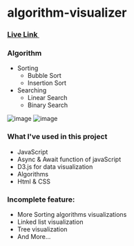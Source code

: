 # algorithm-visualizer 
### <a href="https://vanshikajain331.github.io/Algorithm-visualization-tool/">Live Link <img src="https://user-images.githubusercontent.com/26277680/161445394-01bc2179-9fb4-4e57-9cd1-76c47e244ff6.png" data-canonical-src="https://gyazo.com/eb5c5741b6a9a16c692170a41a49c858.png" width="15" height="auto" /></a> 

### Algorithm
* Sorting
  * Bubble Sort
  * Insertion Sort
* Searching
  * Linear Search
  * Binary Search


![image](https://user-images.githubusercontent.com/26277680/163478028-586e4e2e-b949-47c6-a6ad-9c418144af6b.png)
![image](https://user-images.githubusercontent.com/26277680/163477034-e55f6751-343f-4e84-bafe-881f03ccd2d7.png)


### What I've used in this project

* JavaScript
* Async & Await function of javaScript
* D3.js for data visualization
* Algorithms
* Html & CSS


### Incomplete feature:

* More Sorting algorithms visualizations
* Linked list visualization
* Tree visualization
* And More...

### 



